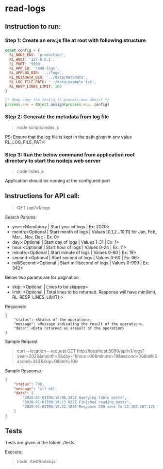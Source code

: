 # read-logs

## Instruction to run:

### Step 1: Create an env.js file at root with following structure

```javascript
const config = {
  RL_NODE_ENV: 'production',
  RL_HOST: '127.0.0.1',
  RL_PORT: '5000',
  RL_APP_ID: 'read-logs',
  RL_APPLOG_DIR: '../logs',
  RL_METADATA_DIR: '../data/metadata',
  RL_LOG_FILE_PATH: '../data/example.txt',
  RL_RESP_LINES_LIMIT: 100
}

/* deep copy the config to process.env obejct */
process.env = Object.assign(process.env, config)
```

### Step 2: Generate the metadata from log file

> node scripts/index.js

PS: Ensure that the log file is kept in the path given in env value RL_LOG_FILE_PATH

### Step 3: Run the below command from application root directory to start the nodejs web server

> node index.js

Application should be running at the configured port

## Instructions for API call:

> GET /api/v1/logs

Search Params:

- year:<Mandatory | Start year of logs | Ex: 2020>
- month:<Optional | Start month of logs | Values [0,1,2...10,11] for Jan, Feb, Mar....Nov, Dec | Ex: 0>
- day:<Optional | Start day of logs | Values 1-31 | Ex: 1>
- hour:<Optional | Start hour of logs | Values 0-24 | Ex: 11>
- minute:<Optional | Start minute of logs | Values 0-60 | Ex: 19>
- second:<Optional | Start second of logs | Values 0-60 | Ex: 06>
- milliSecond:<Optional | Start millisecond of logs | Values 0-999 | Ex: 342>

Below two params are for pagination

- skip: <Optional | Lines to be skippep>
- limit: <Optional | Total lines to be returned. Response will have min(limit, RL_RESP_LINES_LIMIT) >

Response:
```
{
    "status": <Status of the operation>,
    "message": <Message indicating the result of the operation>,
    "data": <Data returned as aresult of the operation>
}
```
Sample Request

> curl --location --request GET http://localhost:5000/api/v1/logs?year=2020&month=0&day=1&hour=00&minute=19&second=06&milliSecond=342&skip=0&limit=100

Sample Response
```json
{
    "status": 200,
    "message": "all ok",
    "data": [
        "2020-01-01T00:19:06.342Z Querying table posts",
        "2020-01-01T00:19:13.822Z Finished reading posts",
        "2020-01-01T00:19:22.108Z Response 200 sent to 42.152.167.121 for /home",
    ]
}
```
## Tests
 
 Tests are given in the folder ./tests
 
 Execute: 
 
 > node ./test/index.js 
